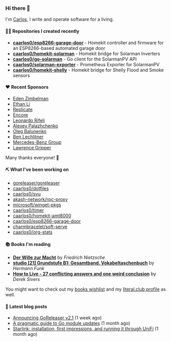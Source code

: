 ### Hi there 👋

I'm [Carlos](https://caarlos0.dev), I write and operate software for a living.

#### 👨‍💻 Repositories I created recently
- **[caarlos0/esp8266-garage-door](https://github.com/caarlos0/esp8266-garage-door)** - Homekit controller and firmware for an ESP8266-based automated garage door
- **[caarlos0/homekit-solarman](https://github.com/caarlos0/homekit-solarman)** - Homekit bridge for Solarman Inverters
- **[caarlos0/go-solarman](https://github.com/caarlos0/go-solarman)** - Go client for the SolarmanPV API
- **[caarlos0/solarman-exporter](https://github.com/caarlos0/solarman-exporter)** - Prometheus Exporter for SolarmanPV
- **[caarlos0/homekit-shelly](https://github.com/caarlos0/homekit-shelly)** - Homekit bridge for Shelly Flood and Smoke sensors


#### ❤️ Recent Sponsors
- [Eden Zimbelman](https://github.com/zimeg)
- [Ethan Li](https://github.com/ethanjli)
- [Replicate](https://github.com/replicate)
- [Encore](https://github.com/encoredev)
- [Leonardo Rifeli](https://github.com/leonardorifeli)
- [Alexey Palazhchenko](https://github.com/AlekSi)
- [Oleg Balunenko](https://github.com/obalunenko)
- [Ben Lechlitner](https://github.com/asphaltbuffet)
- [Mercedes-Benz Group](https://github.com/mercedes-benz)
- [Lawrence Gripper](https://github.com/lawrencegripper)

Many thanks everyone! 🙏

#### ⛏️ What I've been working on

- [goreleaser/goreleaser](https://github.com/goreleaser/goreleaser)
- [caarlos0/dotfiles](https://github.com/caarlos0/dotfiles)
- [caarlos0/svu](https://github.com/caarlos0/svu)
- [akash-network/rpc-proxy](https://github.com/akash-network/rpc-proxy)
- [microsoft/winget-pkgs](https://github.com/microsoft/winget-pkgs)
- [caarlos0/timer](https://github.com/caarlos0/timer)
- [caarlos0/homekit-amt8000](https://github.com/caarlos0/homekit-amt8000)
- [caarlos0/esp8266-garage-door](https://github.com/caarlos0/esp8266-garage-door)
- [charmbracelet/soft-serve](https://github.com/charmbracelet/soft-serve)
- [caarlos0/org-stats](https://github.com/caarlos0/org-stats)

#### 📚 Books I'm reading
- **[Der Wille zur Macht](https://literal.club/caarlos0/book/friedrich-nietzsche-der-wille-zur-macht-5cvbc)** by _Friedrich Nietzsche_
- **[studio [21] Grundstufe B1: Gesamtband. Vokabeltaschenbuch](https://literal.club/caarlos0/book/hermann-funk-studio-21-grundstufe-b1-gesamtband-vokabeltaschenbuch-goh4l)** by _Hermann Funk_
- **[How to Live - 27 conflicting answers and one weird conclusion](https://literal.club/caarlos0/book/how-to-live-8mkzr)** by _Derek Sivers_

You might want to check out my
[books wishlist](https://www.amazon.com.br/hz/wishlist/ls/EB8P7VS717SV)
and my [literal.club profile](https://literal.club/caarlos0) as well.

#### 📄 Latest blog posts
- [Announcing GoReleaser v2.1](https://carlosbecker.com/posts/goreleaser-v2.1/) (1 week ago)
- [A pragmatic guide to Go module updates](https://carlosbecker.com/posts/pragmatic-gomod-bump/) (1 month ago)
- [Starlink: installation, first impressions, and running it through UniFi](https://carlosbecker.com/posts/starlink-unifi/) (1 month ago)
